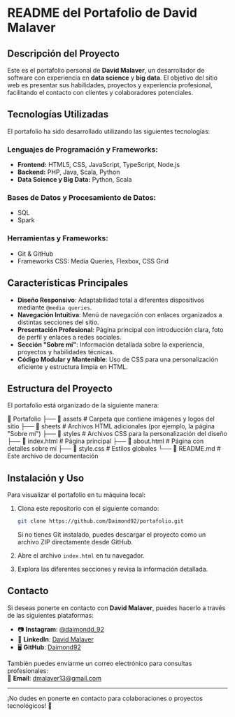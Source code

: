 # README del Portafolio de David Malaver

## Descripción del Proyecto
Este es el portafolio personal de **David Malaver**, un desarrollador de software con experiencia en **data science** y **big data**. El objetivo del sitio web es presentar sus habilidades, proyectos y experiencia profesional, facilitando el contacto con clientes y colaboradores potenciales.

## Tecnologías Utilizadas
El portafolio ha sido desarrollado utilizando las siguientes tecnologías:

### Lenguajes de Programación y Frameworks:
- **Frontend:** HTML5, CSS, JavaScript, TypeScript, Node.js
- **Backend:** PHP, Java, Scala, Python
- **Data Science y Big Data:** Python, Scala

### Bases de Datos y Procesamiento de Datos:
- SQL
- Spark

### Herramientas y Frameworks:
- Git & GitHub
- Frameworks CSS: Media Queries, Flexbox, CSS Grid

## Características Principales
- **Diseño Responsivo**: Adaptabilidad total a diferentes dispositivos mediante `@media queries`.
- **Navegación Intuitiva**: Menú de navegación con enlaces organizados a distintas secciones del sitio.
- **Presentación Profesional**: Página principal con introducción clara, foto de perfil y enlaces a redes sociales.
- **Sección "Sobre mí"**: Información detallada sobre la experiencia, proyectos y habilidades técnicas.
- **Código Modular y Mantenible**: Uso de CSS para una personalización eficiente y estructura limpia en HTML.

## Estructura del Proyecto
El portafolio está organizado de la siguiente manera:

📂 Portafolio
├── 📁 assets       # Carpeta que contiene imágenes y logos del sitio
├── 📁 sheets       # Archivos HTML adicionales (por ejemplo, la página "Sobre mí")
├── 📁 styles       # Archivos CSS para la personalización del diseño
├── 📄 index.html   # Página principal
├── 📄 about.html   # Página con detalles sobre mí
├── 📄 style.css    # Estilos globales
└── 📄 README.md    # Este archivo de documentación

## Instalación y Uso
Para visualizar el portafolio en tu máquina local:

1. Clona este repositorio con el siguiente comando:
   ```bash
   git clone https://github.com/Daimond92/portafolio.git
   ```
   Si no tienes Git instalado, puedes descargar el proyecto como un archivo ZIP directamente desde GitHub.

2. Abre el archivo `index.html` en tu navegador.

3. Explora las diferentes secciones y revisa la información detallada.

## Contacto
Si deseas ponerte en contacto con **David Malaver**, puedes hacerlo a través de las siguientes plataformas:

- 📷 **Instagram**: [@daimondd_92](https://www.instagram.com/daimondd_92)
- 💼 **LinkedIn**: [David Malaver](https://www.linkedin.com/in/david-malaver/)
- 🖥 **GitHub**: [Daimond92](https://github.com/Daimond92)

También puedes enviarme un correo electrónico para consultas profesionales:  
📧 **Email**: dmalaver13@gmail.com

---

¡No dudes en ponerte en contacto para colaboraciones o proyectos tecnológicos! 🚀
